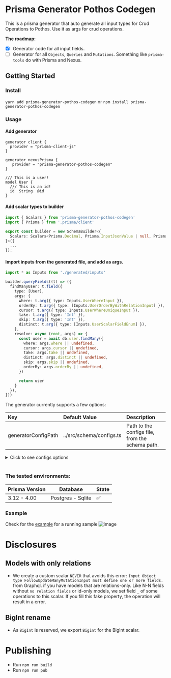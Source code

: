 # Prisma Generator Pothos Codegen
This is a prisma generator that auto generate all input types for Crud Operations to Pothos. Use it as args for crud operations.

**The roadmap:**

- [x] Generator code for all input fields.
- [ ] Generator for all `Objects`, `Queries` and `Mutations`. Something like `prisma-tools` do with Prisma and Nexus.

## Getting Started

### Install

`yarn add prisma-generator-pothos-codegen` or `npm install prisma-generator-pothos-codegen`

### Usage

#### Add generator

```
generator client {
  provider = "prisma-client-js"
}

generator nexusPrisma {
   provider = "prisma-generator-pothos-codegen"
}

/// This is a user!
model User {
  /// This is an id!
  id  String  @id
}
```

#### Add scalar types to builder

```ts
import { Scalars } from 'prisma-generator-pothos-codegen'
import { Prisma } from '.prisma/client'

export const builder = new SchemaBuilder<{
  Scalars: Scalars<Prisma.Decimal, Prisma.InputJsonValue | null, Prisma.InputJsonValue>,
}>({
  ...
});
```

#### Import inputs from the generated file, and add as args.

```ts
import * as Inputs from './generated/inputs'

builder.queryFields((t) => ({
  findManyUser: t.field({
    type: [User],
    args: {
      where: t.arg({ type: Inputs.UserWhereInput }),
      orderBy: t.arg({ type: [Inputs.UserOrderByWithRelationInput] }),
      cursor: t.arg({ type: Inputs.UserWhereUniqueInput }),
      take: t.arg({ type: 'Int' }),
      skip: t.arg({ type: 'Int' }),
      distinct: t.arg({ type: [Inputs.UserScalarFieldEnum] }),
    },
    resolve: async (root, args) => {
      const user = await db.user.findMany({
        where: args.where || undefined,
        cursor: args.cursor || undefined,
        take: args.take || undefined,
        distinct: args.distinct || undefined,
        skip: args.skip || undefined,
        orderBy: args.orderBy || undefined,
      })

      return user
    }
  }),
}))

```

The generator currently supports a few options:

|          Key          |              Default Value              |                                              Description                                             |
|:----------------------|:----------------------------------------|:-----------------------------------------------------------------------------------------------------|
| generatorConfigPath  | ../src/schema/configs.ts | Path to the configs file, from the schema path.      |

<details>
  <summary>Click to see configs options</summary>
  
  ```ts
  {
    inputs?: {
      prismaImporter?: string // default: import { Prisma } from ".prisma/client"
      builderImporter?: string // default: import { builder } from "./builder"
      excludeInputs?: string[] // default: undefined
      excludeScalars?: string[] // default: undefined
      outputFilePath?: string // path to generate file, from project root
    },
    crud?: {
      inputsImporter?: string // default: import * as Inputs from "@/generated/inputs";
      builderImporter?: string // default: import { builder } from "./builder"
      outputFolderPath?: string // path to generate files, from project root. default: ./generated
    }
  }
  ```

  See example: [click here](/examples/inputs-simple-sqlite/src/schema/configs.ts)
</details>

<br />

### The tested environments:
| **Prisma Version** | **Database**      | **State** |
|--------------------|-------------------|-----------|
| 3.12 - 4.00        | Postgres - Sqlite | ✅        |


### Example
Check for the [example](/examples/inputs-simple-sqlite) for a running sample
![image](https://user-images.githubusercontent.com/8796757/178087266-0a852f43-a7b5-48a0-bc13-a3ece9788457.png)

# Disclosures
## Models with only relations
- We create a custom scalar `NEVER` that avoids this error: `Input Object type FollowUpdateManyMutationInput must define one or more fields.` from Graphql. if you have models that are relations-only. Like N-N fields without `no relation fields` or id-only models, we set field `_` of some operations to this scalar. If you fill this fake property, the operation will result in a error.

## BigInt rename
- As `BigInt` is reserved, we export `Bigint` for the BigInt scalar.

# Publishing

- Run `npm run build`
- Run `npm run pub`